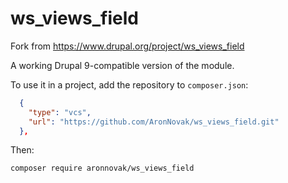 # ws_views_field

Fork from https://www.drupal.org/project/ws_views_field

A working Drupal 9-compatible version of the module.

To use it in a project, add the repository to `composer.json`:
```json
  {
    "type": "vcs",
    "url": "https://github.com/AronNovak/ws_views_field.git"
  },
```

Then:
```
composer require aronnovak/ws_views_field
```
